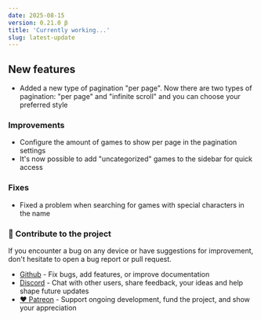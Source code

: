 ```yaml
---
date: 2025-08-15
version: 0.21.0 β
title: 'Currently working...'
slug: latest-update
---
```



## New features
- Added a new type of pagination "per page". Now there are two types of pagination: "per page" and "infinite scroll" and you can choose your preferred style

### Improvements
- Configure the amount of games to show per page in the pagination settings
- It's now possible to add "uncategorized" games to the sidebar for quick access

### Fixes
- Fixed a problem when searching for games with special characters in the name

### 🤝 Contribute to the project
If you encounter a bug on any device or have suggestions for improvement, don't hesitate to open a bug report or pull request.

- [Github](https://github.com/gsabater/backlog.rip) - Fix bugs, add features, or improve documentation
- [Discord](https://discord.gg/F2sPE5B) - Chat with other users, share feedback, your ideas and help shape future updates
- [❤️ Patreon](https://www.patreon.com/backlogrip) - Support ongoing development, fund the project, and show your appreciation
